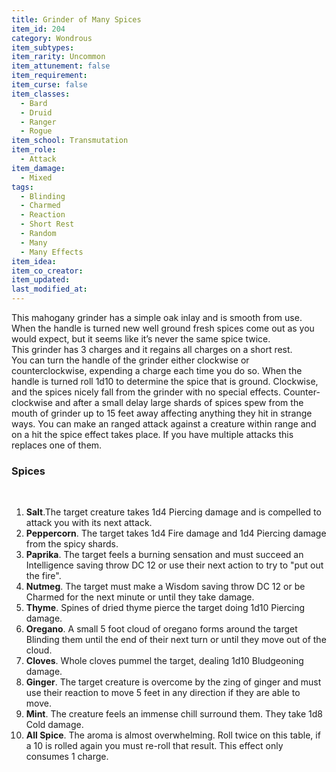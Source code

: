 ```yaml
---
title: Grinder of Many Spices
item_id: 204
category: Wondrous
item_subtypes: 
item_rarity: Uncommon
item_attunement: false
item_requirement: 
item_curse: false
item_classes: 
  - Bard
  - Druid
  - Ranger
  - Rogue
item_school: Transmutation
item_role: 
  - Attack
item_damage: 
  - Mixed
tags:
  - Blinding
  - Charmed
  - Reaction
  - Short Rest
  - Random
  - Many
  - Many Effects
item_idea: 
item_co_creator: 
item_updated: 
last_modified_at: 
---
```


This mahogany grinder has a simple oak inlay and is smooth from use. When the handle is turned new well ground fresh spices come out as you would expect, but it seems like it’s never the same spice twice.  
This grinder has 3 charges and it regains all charges on a short rest.  
You can turn the handle of the grinder either clockwise or counterclockwise, expending a charge each time you do so. When the handle is turned roll 1d10 to determine the spice that is ground. Clockwise, and the spices nicely fall from the grinder with no special effects. Counter-clockwise and after a small delay large shards of spices spew from the mouth of grinder up to 15 feet away affecting anything they hit in strange ways. You can make an ranged attack against a creature within range and on a hit the spice effect takes place. If you have multiple attacks this replaces one of them.

<!--excerpt-->
### Spices
<br />

1. **Salt**.The target creature takes 1d4 Piercing damage and is compelled to attack you with its next attack.
2. **Peppercorn**. The target takes 1d4 Fire damage and 1d4 Piercing damage from the spicy shards.
3. **Paprika**. The target feels a burning sensation and must succeed an Intelligence saving throw DC 12 or use their next action to try to "put out the fire".
4. **Nutmeg**. The target must make a Wisdom saving throw DC 12 or be Charmed for the next minute or until they take damage.
5. **Thyme**. Spines of dried thyme pierce the target doing 1d10 Piercing damage.
6. **Oregano**. A small 5 foot cloud of oregano forms around the target Blinding them until the end of their next turn or until they move out of the cloud.
7. **Cloves**. Whole cloves pummel the target, dealing 1d10 Bludgeoning damage.
8. **Ginger**. The target creature is overcome by the zing of ginger and must use their reaction to move 5 feet in any direction if they are able to move.
9. **Mint**. The creature feels an immense chill surround them. They take 1d8 Cold damage.
10. **All Spice**. The aroma is almost overwhelming. Roll twice on this table, if a 10 is rolled again you must re-roll that result. This effect only consumes 1 charge.
